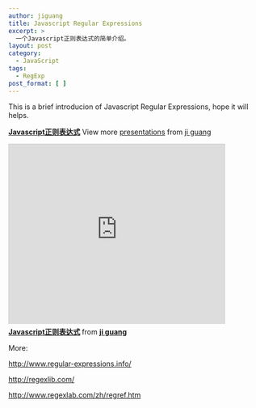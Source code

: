 ```yaml
---
author: jiguang
title: Javascript Regular Expressions
excerpt: >
  一个Javascript正则表达式的简单介绍。
layout: post
category:
  - JavaScript
tags:
  - RegExp
post_format: [ ]
---
```

This is a brief introducion of Javascript Regular Expressions, hope it will helps.

**[Javascript正则表达式][1]** View more [presentations][2] from [ji guang][3]

<div>
<iframe src="http://www.slideshare.net/slideshow/embed_code/8911052" width="427" height="356" frameborder="0" marginwidth="0" marginheight="0" scrolling="no" style="border:1px solid #CCC;border-width:1px 1px 0;margin-bottom:5px" allowfullscreen> </iframe> <div style="margin-bottom:5px"> <strong> <a href="http://www.slideshare.net/jiguang/javascript-8911052" title="Javascript正则表达式" target="_blank">Javascript正则表达式</a> </strong> from <strong><a href="http://www.slideshare.net/jiguang" target="_blank">ji guang</a></strong> </div></div>

More:

<http://www.regular-expressions.info/>

<http://regexlib.com/>

<http://www.regexlab.com/zh/regref.htm>

 [1]: http://www.slideshare.net/jiguang/javascript-8911052 "Javascript正则表达式"
 [2]: http://www.slideshare.net/
 [3]: http://www.slideshare.net/jiguang